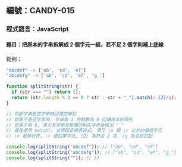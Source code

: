 ## 編號：CANDY-015

### 程式語言：JavaScript

#### 題目：把原本的字串拆解成 2 個字元一組，若不足 2 個字則補上底線

範例：

```js
"abcdef" -> ['ab', 'cd', 'ef']
"abcdefg" -> ['ab', 'cd', 'ef', 'g_']
```

```js
function splitString(str) {
  if (str === "") return [];
  return (str.length % 2 == 0 ? str : str + "_").match(/.{2}/g);
}

// 判斷字串是空字串時回傳空陣列
// 如果不是空字串時, 字串取 2 的餘數為 0 回傳原本的陣列
// 如果不為 0, 表示有字串是單獨的則在字串後面加 "_"
// 最後使用 match() 並搭配正規表達式, 表示 \n 跟 \r 以外的單個字元
// \n 是換行符, \r 是回車字元, {2} 為符合 2 次, /g 為全局匹配

console.log(splitString("abcdef")); // ["ab", "cd", "ef"]
console.log(splitString("abcdefg")); // ["ab", "cd", "ef", "g_"]
console.log(splitString("")); // []
```